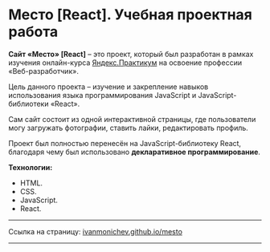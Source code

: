 # Место [React]. Учебная проектная работа

**Сайт «Место» [React]** – это проект, который был разработан в рамках изучения
онлайн-курса [Яндекс.Практикум](https://practicum.yandex.ru/) на освоение профессии «Веб-разработчик».

Цель данного проекта – изучение и закрепление навыков использования языка программирования JavaScript и JavaScript-библиотеки «React».

Сам сайт состоит из одной интерактивной страницы, где пользователи могу загружать фотографии, ставить лайки, редактировать профиль. 

Проект был полностью перенесён на JavaScript-библиотеку React, благодаря чему был использовано **декларативное программирование**. 

**Технологии:**

* HTML.
* CSS.
* JavaScript.
* React.

____
Ссылка на страницу: [ivanmonichev.github.io/mesto](https://ivanmonichev.github.io/mesto/)
____
